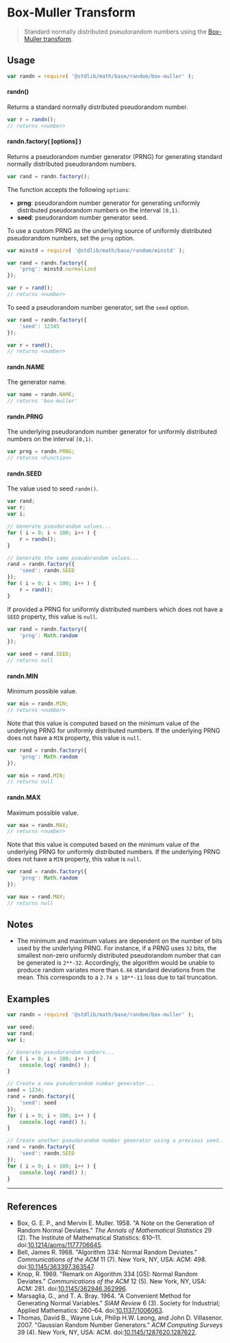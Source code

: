 # Box-Muller Transform

> Standard normally distributed pseudorandom numbers using the [Box-Muller transform][box-muller].


<!-- <usage> -->

## Usage

``` javascript
var randn = require( '@stdlib/math/base/random/box-muller' );
```

#### randn()

Returns a standard normally distributed pseudorandom number.

``` javascript
var r = randn();
// returns <number>
```

#### randn.factory( \[options\] )

Returns a pseudorandom number generator (PRNG) for generating standard normally distributed pseudorandom numbers.

``` javascript
var rand = randn.factory();
```

The function accepts the following `options`:

* __prng__: pseudorandom number generator for generating uniformly distributed pseudorandom numbers on the interval `[0,1)`.
* __seed__: pseudorandom number generator seed.

To use a custom PRNG as the underlying source of uniformly distributed pseudorandom numbers, set the `prng` option.

``` javascript
var minstd = require( '@stdlib/math/base/random/minstd' );

var rand = randn.factory({
    'prng': minstd.normalized
});

var r = rand();
// returns <number>
```

To seed a pseudorandom number generator, set the `seed` option.

``` javascript
var rand = randn.factory({
    'seed': 12345
});

var r = rand();
// returns <number>
```

#### randn.NAME

The generator name.

``` javascript
var name = randn.NAME;
// returns 'box-muller'
```

#### randn.PRNG

The underlying pseudorandom number generator for uniformly distributed numbers on the interval `[0,1)`.

``` javascript
var prng = randn.PRNG;
// returns <Function>
```

#### randn.SEED

The value used to seed `randn()`.

``` javascript
var rand;
var r;
var i;

// Generate pseudorandom values...
for ( i = 0; i < 100; i++ ) {
    r = randn();
}

// Generate the same pseudorandom values...
rand = randn.factory({
    'seed': randn.SEED
});
for ( i = 0; i < 100; i++ ) {
    r = rand();
}
```

If provided a PRNG for uniformly distributed numbers which does not have a `SEED` property, this value is `null`.

``` javascript
var rand = randn.factory({
    'prng': Math.random
});

var seed = rand.SEED;
// returns null
```

#### randn.MIN

Minimum possible value.

``` javascript
var min = randn.MIN;
// returns <number>
```

Note that this value is computed based on the minimum value of the underlying PRNG for uniformly distributed numbers. If the underlying PRNG does not have a `MIN` property, this value is `null`.

``` javascript
var rand = randn.factory({
    'prng': Math.random 
});

var min = rand.MIN;
// returns null
```

#### randn.MAX

Maximum possible value.

``` javascript
var max = randn.MAX;
// returns <number>
```

Note that this value is computed based on the minimum value of the underlying PRNG for uniformly distributed numbers. If the underlying PRNG does not have a `MIN` property, this value is `null`.

``` javascript
var rand = randn.factory({
    'prng': Math.random 
});

var max = rand.MAX;
// returns null
```

<!-- </usage> -->


<!-- <notes> -->

## Notes

* The minimum and maximum values are dependent on the number of bits used by the underlying PRNG. For instance, if a PRNG uses `32` bits, the smallest non-zero uniformly distributed pseudorandom number that can be generated is `2**-32`. Accordingly, the algorithm would be unable to produce random variates more than `6.66` standard deviations from the mean. This corresponds to a `2.74 x 10**-11` loss due to tail truncation.

<!-- </notes> -->


<!-- <examples> -->

## Examples

``` javascript
var randn = require( '@stdlib/math/base/random/box-muller' );

var seed;
var rand;
var i;

// Generate pseudorandom numbers...
for ( i = 0; i < 100; i++ ) {
    console.log( randn() );
}

// Create a new pseudorandom number generator...
seed = 1234;
rand = randn.factory({
    'seed': seed
});
for ( i = 0; i < 100; i++ ) {
    console.log( rand() );
}

// Create another pseudorandom number generator using a previous seed...
rand = randn.factory({
    'seed': randn.SEED
});
for ( i = 0; i < 100; i++ ) {
    console.log( rand() );
}
```

<!-- </examples> -->


<!-- <references> -->

---

## References

* Box, G. E. P., and Mervin E. Muller. 1958. "A Note on the Generation of Random Normal Deviates." *The Annals of Mathematical Statistics* 29 (2). The Institute of Mathematical Statistics: 610–11. doi:[10.1214/aoms/1177706645][@box:1958].
* Bell, James R. 1968. "Algorithm 334: Normal Random Deviates." *Communications of the ACM* 11 (7). New York, NY, USA: ACM: 498. doi:[10.1145/363397.363547][@bell:1968].
* Knop, R. 1969. "Remark on Algorithm 334 [G5]: Normal Random Deviates." *Communications of the ACM* 12 (5). New York, NY, USA: ACM: 281. doi:[10.1145/362946.362996][@knop:1969].
* Marsaglia, G., and T. A. Bray. 1964. "A Convenient Method for Generating Normal Variables." *SIAM Review* 6 (3). Society for Industrial; Applied Mathematics: 260–64. doi:[10.1137/1006063][@marsaglia:1964a].
* Thomas, David B., Wayne Luk, Philip H.W. Leong, and John D. Villasenor. 2007. "Gaussian Random Number Generators." *ACM Computing Surveys* 39 (4). New York, NY, USA: ACM. doi:[10.1145/1287620.1287622][@thomas:2007].

<!-- </references> -->


<!-- <links> -->

[box-muller]: https://en.wikipedia.org/wiki/Box%E2%80%93Muller_transform

[@box:1958]: http://dx.doi.org/10.1214/aoms/1177706645
[@bell:1968]: http://dx.doi.org/10.1145/363397.363547
[@knop:1969]: http://dx.doi.org/10.1145/362946.362996
[@marsaglia:1964a]: http://dx.doi.org/10.1137/1006063
[@thomas:2007]: http://dx.doi.org/10.1145/1287620.1287622

<!-- </links> -->
